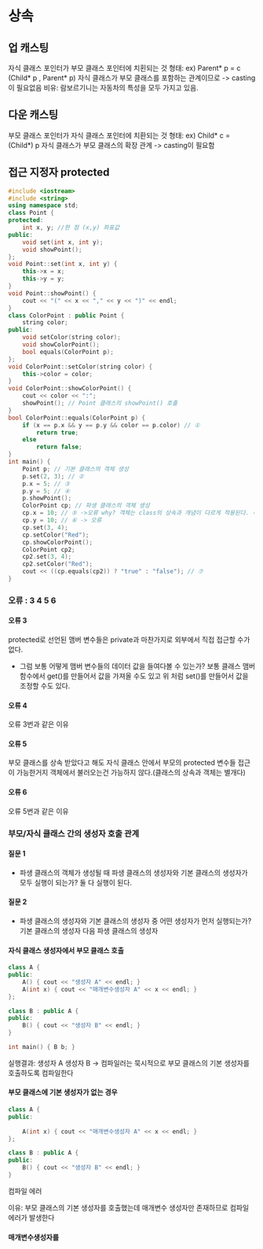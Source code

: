 # 상속
## 업 캐스팅
자식 클래스 포인터가 부모 클래스 포인터에 치횐되는 것
형태: ex) Parent* p = c (Child* p , Parent* p)
자식 클래스가 부모 클래스를 포함하는 관계이므로 -> casting이 필요없음
비유: 람보르기니는 자동차의 특성을 모두 가지고 있음.
## 다운 캐스팅
부모 클래스 포인터가 자식 클래스 포인터에 치환되는 것
형태: ex) Child* c = (Child*) p
자식 클래스가 부모 클래스의 확장 관계 -> casting이 필요함

## 접근 지정자 protected

```c++
#include <iostream>
#include <string>
using namespace std;
class Point {
protected:
	int x, y; //한 점 (x,y) 좌표값
public:
	void set(int x, int y);
	void showPoint();
};
void Point::set(int x, int y) {
	this->x = x;
	this->y = y;
}
void Point::showPoint() {
	cout << "(" << x << "," << y << ")" << endl;
}
class ColorPoint : public Point {
	string color;
public:
	void setColor(string color);
	void showColorPoint();
	bool equals(ColorPoint p);
};
void ColorPoint::setColor(string color) {
	this->color = color;
}
void ColorPoint::showColorPoint() {
	cout << color << ":";
	showPoint(); // Point 클래스의 showPoint() 호출
}
bool ColorPoint::equals(ColorPoint p) {
	if (x == p.x && y == p.y && color == p.color) // ①
		return true;
	else
		return false;
}
int main() {
	Point p; // 기본 클래스의 객체 생성
	p.set(2, 3); // ②
	p.x = 5; // ③
	p.y = 5; // ④
	p.showPoint();
	ColorPoint cp; // 파생 클래스의 객체 생성
	cp.x = 10; // ⑤ ->오류 why? 객체는 class의 상속과 개념이 다르게 적용된다. -> 블랙박스에서 x,y를 꺼낼 수는 없다.
	cp.y = 10; // ⑥ -> 오류
	cp.set(3, 4);
	cp.setColor("Red");
	cp.showColorPoint();
	ColorPoint cp2;
	cp2.set(3, 4);
	cp2.setColor("Red");
	cout << ((cp.equals(cp2)) ? "true" : "false"); // ⑦
}
```

### 오류 : 3 4 5 6

#### 오류 3
protected로 선언된 맴버 변수들은 private과 마찬가지로 외부에서 직접 접근할 수가 없다.
* 그럼 보통 어떻게 맴버 변수들의 데이터 값을 들여다볼 수 있는가?
보통 클래스 맴버 함수에서 get()를 만들어서 값을 가져올 수도 있고 위 처럼 set()를 만들어서 값을 조정할 수도 있다.
#### 오류 4
오류 3번과 같은 이유

#### 오류 5
부모 클래스를 상속 받았다고 해도 자식 클래스 안에서 부모의 protected 변수들 접근이 가능한거지 객체에서 불러오는건 가능하지 않다.(클래스의 상속과 객체는 별개다)

#### 오류 6
오류 5번과 같은 이유

### 부모/자식 클래스 간의 생성자 호출 관계 
#### 질문 1
* 파생 클래스의 객체가 생성될 때 파생 클래스의 생성자와 기본 클래스의 생성자가 모두 실행이 되는가?
둘 다 실행이 된다.

#### 질문 2
* 파생 클래스의 생성자와 기본 클래스의 생성자 중 어떤 생성자가 먼저 실행되는가?
기본 클래스의 생성자 다음 파생 클래스의 생성자

#### 자식 클래스 생성자에서 부모 클래스 호출

```c++
class A { 
public: 
	A() { cout << "생성자 A" << endl; } 
	A(int x) { cout << "매개변수생성자 A" << x << endl; } 
};
```

```c++
class B : public A {
public:
	B() { cout << "생성자 B" << endl; }
}
```

```c++
int main() { B b; }
```
실행결과:
생성자 A
생성자 B
-> 컴파일러는 묵시적으로 부모 클래스의 기본 생성자를 호출하도록 컴파일한다

#### 부모 클래스에 기본 생성자가 없는 경우

```c++
class A { 
public: 
	 
	A(int x) { cout << "매개변수생성자 A" << x << endl; } 
};
```

```c++
class B : public A {
public:
	B() { cout << "생성자 B" << endl; }
}
```
컴파일 에러

이유: 부모 클래스의 기본 생성자를 호출했는데 매개변수 생성자만 존재하므로 컴파일 에러가 발생한다

#### 매개변수생성자를 
